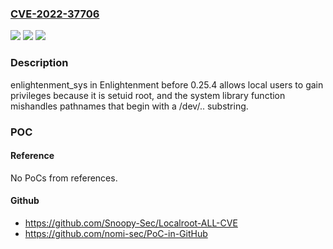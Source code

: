 ### [CVE-2022-37706](https://cve.mitre.org/cgi-bin/cvename.cgi?name=CVE-2022-37706)
![](https://img.shields.io/static/v1?label=Product&message=n%2Fa&color=blue)
![](https://img.shields.io/static/v1?label=Version&message=%3F%20n%2Fa%20&color=brighgreen)
![](https://img.shields.io/static/v1?label=Vulnerability&message=n%2Fa&color=brighgreen)

### Description

enlightenment_sys in Enlightenment before 0.25.4 allows local users to gain privileges because it is setuid root, and the system library function mishandles pathnames that begin with a /dev/.. substring.

### POC

#### Reference
No PoCs from references.

#### Github
- https://github.com/Snoopy-Sec/Localroot-ALL-CVE
- https://github.com/nomi-sec/PoC-in-GitHub

